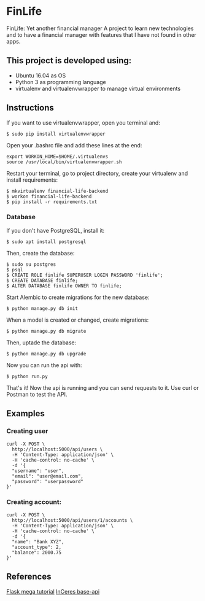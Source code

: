 # FinLife

FinLife: Yet another financial manager
A project to learn new technologies and to have a financial manager
with features that I have not found in other apps.

## This project is developed using:
* Ubuntu 16.04 as OS
* Python 3 as programming language
* virtualenv and virtualenvwrapper to manage virtual environments

## Instructions
If you want to use virtualenvwrapper, open you terminal and:

    $ sudo pip install virtualenvwrapper

Open your .bashrc file and add these lines at the end:

    export WORKON_HOME=$HOME/.virtualenvs
    source /usr/local/bin/virtualenvwrapper.sh


Restart your terminal, go to project directory, create your virtualenv and install requirements:

    $ mkvirtualenv financial-life-backend
    $ workon financial-life-backend
    $ pip install -r requirements.txt

### Database
If you don't have PostgreSQL, install it:

    $ sudo apt install postgresql

Then, create the database:

    $ sudo su postgres
    $ psql
    $ CREATE ROLE finlife SUPERUSER LOGIN PASSWORD 'finlife';
    $ CREATE DATABASE finlife;
    $ ALTER DATABASE finlife OWNER TO finlife;

Start Alembic to create migrations for the new database:

    $ python manage.py db init

When a model is created or changed, create migrations:

    $ python manage.py db migrate

Then, uptade the database:

    $ python manage.py db upgrade

Now you can run the api with:

    $ python run.py

That's it! Now the api is running and you can send requests to it. Use curl or Postman to test the API.

## Examples
### Creating user

    curl -X POST \
      http://localhost:5000/api/users \
      -H 'Content-Type: application/json' \
      -H 'cache-control: no-cache' \
      -d '{
      "username": "user",
      "email": "user@email.com",
      "password": "userpassword"
    }'


### Creating account:

    curl -X POST \
      http://localhost:5000/api/users/1/accounts \
      -H 'Content-Type: application/json' \
      -H 'cache-control: no-cache' \
      -d '{
      "name": "Bank XYZ",
      "account_type": 2,
      "balance": 2000.75
    }'


## References
[Flask mega tutorial](https://blog.miguelgrinberg.com/post/the-flask-mega-tutorial-part-i-hello-world)
[InCeres base-api](https://github.com/InCeres/base-api)